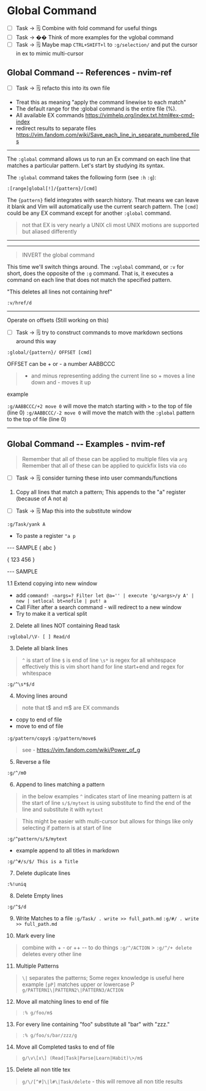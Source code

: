 # Global Command

- [ ] Task -> 🗒️ Combine with fold command for useful things
- [ ] Task -> ��️ Think of more examples for the vglobal command
- [ ] Task -> 🗒️ Maybe map `CTRL+SHIFT+l` to `:g/selection/` and put the cursor in ex to mimic multi-cursor

## Global Command -- References - nvim-ref

- [ ] Task -> 🗒️ refacto this into its own file

- Treat this as meaning "apply the command linewise to each match"
- The default range for the :global command is the entire file (%).
- All available EX commands https://vimhelp.org/index.txt.html#ex-cmd-index
- redirect results to separate files https://vim.fandom.com/wiki/Save_each_line_in_separate_numbered_files

---

The `:global` command allows us to run an Ex command on each line that matches
a particular pattern. Let's start by studying its syntax.

The `:global` command takes the following form (see `:h` `:g`):

`:[range]global[!]/{pattern}/[cmd]`

The `{pattern}` field integrates with search history. That means we can leave it
blank and Vim will automatically use the current search pattern.
The `[cmd]` could be any EX command except for another `:global` command.

> not that EX is very nearly a UNIX cli most UNIX motions are supported but aliased differently

---

---

> INVERT the global command

This time we'll switch things around. The `:vglobal` command, or `:v` for short,
does the opposite of the `:g` command. That is, it executes a command on each
line that does not match the specified pattern.

"This deletes all lines not containing href"

`:v/href/d`

---

Operate on offsets (Still working on this)

- [ ] Task -> 🗒️ try to construct commands to move markdown sections around this way

`:global/{pattern}/ OFFSET [cmd]`

OFFSET can be + or - a number AABBCCC

> - and minus representing adding the current line so + moves a line down and - moves it up

example

`:g/AABBCCC/+2 move 0` will move the match starting with `>` to the top of file (line 0)
`:g/AABBCCC/-2 move 0` will move the match with the `:global` pattern to the top of file (line 0)

---

## Global Command -- Examples - nvim-ref

> Remember that all of these can be applied to multiple files via `arg`
> Remember that all of these can be applied to quickfix lists via `cdo`

- [ ] Task -> 🗒️ consider turning these into user commands/functions

1. Copy all lines that match a pattern; This appends to the "a" register (because of A not a)

- [ ] Task -> 🗒️ Map this into the substitute window

`:g/Task/yank A`

- To paste a register `"a p`

--- SAMPLE
{
abc
}

{
123
456
}

--- SAMPLE

1.1 Extend copying into new window

- add `command! -nargs=? Filter let @a='' | execute 'g/<args>/y A' | new | setlocal bt=nofile | put! a`
- Call Filter after a search command - will redirect to a new window
- Try to make it a vertical split

2. Delete all lines NOT containing Read task

`:vglobal/\V- [ ] Read/d`

3. Delete all blank lines

> `^` is start of line `$` is end of line `\s*` is regex for all whitespace
> effectively this is vim short hand for line start+end and regex for whitespace

`:g/^\s*$/d`

4. Moving lines around

> note that t$ and m$ are EX commands

- copy to end of file
- move to end of file

`:g/pattern/copy$`
`:g/pattern/move$`

> see - https://vim.fandom.com/wiki/Power_of_g

5. Reverse a file

`:g/^/m0`

6. Append to lines matching a pattern

> in the below examples `^` indicates start of line meaning pattern is at the start of line
> `s/$/mytext` is using substitute to find the end of the line and substitute it with `mytext`

> This might be easier with multi-cursor but allows for things like only selecting if pattern is at start of line

`:g/^pattern/s/$/mytext`

- example append to all titles in markdown

`:g/^#/s/$/ This is a Title`

7. Delete duplicate lines

`:%!uniq`

8. Delete Empty lines

`:g/^$/d`

9. Write Matches to a file
   `:g/Task/ . write >> full_path.md`
   `:g/#/ . write >> full_path.md`

10. Mark every line

> combine with + - or ++ -- to do things
> `:g/^/ACTION` > `:g/^/+ delete` deletes every other line

11. Multiple Patterns

> `\|` separates the patterns; Some regex knowledge is useful here example `[pP]` matches upper or lowercase P
> `g/PATTERN1\|PATTERN2\|PATTERN3/ACTION`

12. Move all matching lines to end of file

> `:% g/foo/m$`

13. For every line containing "foo" substitute all "bar" with "zzz."

> `:% g/foo/s/bar/zzz/g`

14. Move all Completed tasks to end of file

> `g/\v\[x\] (Read|Task|Parse|Learn|Habit)\>/m$`

15. Delete all non title tex

> `g/\/[^#]\|l#\|Task/delete` - this will remove all non title results
